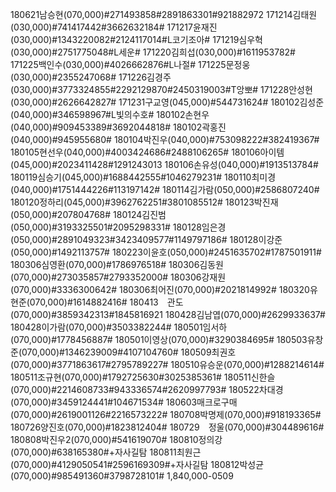 180621남승현(070,000)#271493858#2891863301#921882972
171214김태원(030,000)#741417442#3662632184#
171217윤재진(030,000)#1343220082#2124117014#L코기조아#
171219심우혁(030,000)#2751775048#L세운#
171220김희섭(030,000)#1611953782#
171225백인수(030,000)#4026662876#L나절#
171225문정웅(030,000)#2355247068#
171226김경주(030,000)#3773324855#2292129870#2450319003#T앙뽀#
171228안성현(030,000)#2626642827#
171231구교영(045,000)#544731624#
180102김성준(040,000)#346598967#L빛의수호#
180102손현우(040,000)#909453389#3692044818#
180102곽홍진(040,000)#945955680#
180104박진우(040,000)#753098222#382419367#
180105현선우(040,000)#4003424686#2488106265#
180106아이템(045,000)#2023411428#1291243013
180106손유성(040,000)#1913513784#
180119심승기(045,000)#1688442555#1046279231#
180110최미경(040,000)#1751444226#113197142# 
180114김가람(050,000)#2586807240#
180120정하리(045,000)#3962762251#3801085512#
180123박진재(050,000)#207804768#
180124김진범(050,000)#3193325501#2095298331#
180128임은경(050,000)#2891049323#3423409577#1149797186#
180128이강준(050,000)#1492113757#
180223이윤호(050,000)#2451635702#1787501911#
180306심영환(070,000)#1786976518#
180306김동원(070,000)#273035857#2793352000#
180306강재원(070,000)#3336300642#
180306최어진(070,000)#2021814992#
180320유현준(070,000)#1614882416#
180413　관도(070,000)#3859342313#1845816921
180428김남엽(070,000)#2629933637#
180428이가람(070,000)#3503382244#
180501임서하(070,000)#1778456887#
180501이영상(070,000)#3290384695#
180503유창준(070,000)#1346239009#4107104760#
180509최권호(070,000)#3771863617#2795789227#
180510유승운(070,000)#1288214614#
180511조규현(070,000)#1792725630#3025385361#
180511신한슬(070,000)#2214608733#943336574#2620997793#
180522차대경(070,000)#3459124441#104671534#
180603매크로구매(070,000)#2619001126#2216573222#
180708박명제(070,000)#918193365#
180726양진호(070,000)#1823812404#
180729　정울(070,000)#304489616#
180808박진우2(070,000)#541619070#
180810정의강(070,000)#638165380#+자사길탐
180811최원근(070,000)#4129050541#2596169309#+자사길탐
180812박성균(070,000)#985491360#3798728101#
1,840,000-0509
